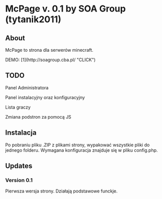 <h1>McPage v. 0.1 by SOA Group (tytanik2011)</h1>
<h2>About</h2>
<p>McPage to strona dla serwerów minecraft.</p>
<p>DEMO: [1](http://soagroup.cba.pl/ "CLICK")</p>
<h2>TODO</h2>
<p> Panel Administratora</p>
<p> Panel instalacyjny oraz konfiguracyjny</p>
<p> Lista graczy</p>
<p> Zmiana podstron za pomocą JS</p>
<h2>Instalacja</h2>
<p>Po pobraniu pliku .ZIP z plikami strony, wypakować wszystkie pliki do jednego folderu. Wymagana konfiguracja znajduje się w pliku config.php.</p>
<h2>Updates</h2>
  <h3>  Version 0.1</h3>
    <p>   Pierwsza wersja strony. Działają podstawowe funckje.</p>
  
  
